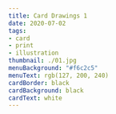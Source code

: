 ```yaml
---
title: Card Drawings 1
date: 2020-07-02
tags:
- card
- print
- illustration
thumbnail: ./01.jpg
menuBackground: "#f6c2c5"
menuText: rgb(127, 200, 240)
cardBorder: black
cardBackground: black
cardText: white
---
```


